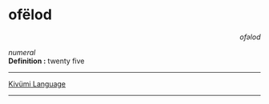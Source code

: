 
# ofëlod

<div align="right"><i>ofəlod</i></div>

*numeral*  
**Definition :** twenty five  

---

[Kivümi Language](../README.md)

---
